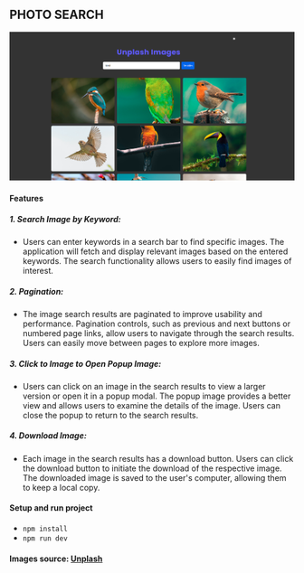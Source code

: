 ## PHOTO SEARCH

![demo](./public/photo-search.png)

#### Features

##### 1. **Search Image by Keyword:**

-   Users can enter keywords in a search bar to find specific images. The application will fetch and display relevant images based on the entered keywords. The search functionality allows users to easily find images of interest.

##### 2. **Pagination:**

-   The image search results are paginated to improve usability and performance. Pagination controls, such as previous and next buttons or numbered page links, allow users to navigate through the search results. Users can easily move between pages to explore more images.

##### 3. **Click to Image to Open Popup Image:**

-   Users can click on an image in the search results to view a larger version or open it in a popup modal. The popup image provides a better view and allows users to examine the details of the image. Users can close the popup to return to the search results.

##### 4. **Download Image:**

-   Each image in the search results has a download button. Users can click the download button to initiate the download of the respective image. The downloaded image is saved to the user's computer, allowing them to keep a local copy.

#### Setup and run project

-   `npm install`
-   `npm run dev`

#### Images source: [Unplash](https://unsplash.com/)

